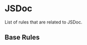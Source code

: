 # JSDoc

List of rules that are related to JSDoc.

## Base Rules

<EslintList package="jsdoc/rules" />
